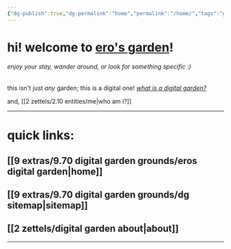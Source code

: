 ```yaml
---
{"dg-publish":true,"dg-permalink":"home","permalink":"/home/","tags":"gardenEntry"}
---
```



# hi! welcome to [ero's garden](https://erosaezhe.netlify.app/)!
###### enjoy your stay, wander around, or look for something specific :)

this isn't just *any* garden; this is a digital one!
*[what is a digital garden?](https://maggieappleton.com/garden-history)*

and, [[2 zettels/2.10 entities/me|who am i?]]

____
# quick links:
## [[9 extras/9.70 digital garden grounds/eros digital garden|home]]
## [[9 extras/9.70 digital garden grounds/dg sitemap|sitemap]]
## [[2 zettels/digital garden about|about]]
____
